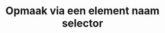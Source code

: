 ---
layout: template
title: Opmaak via een element naam selector
url: /css/css-schrijfwijze/opmaak-via-een-naam-selector
collection: [css, css-schrijfwijze]
---